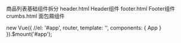 商品列表基础组件拆分
header.html  Header组件
footer.html  Footer组件
crumbs.html  面包屑组件

new Vue({
    //el: '#app',
	router,
	template: '<App />',
	components: { App }
}).$mount('#app');